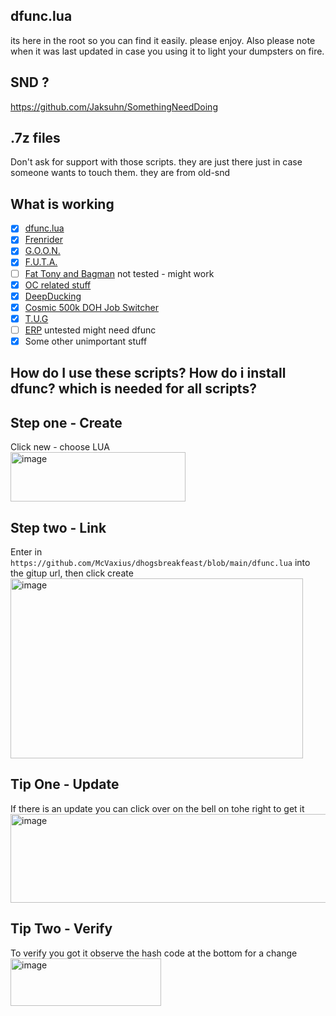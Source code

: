 ## dfunc.lua
its here in the root so you can find it easily.
please enjoy.
Also please note when it was last updated in case you using it to light your dumpsters on fire.

## SND ?
https://github.com/Jaksuhn/SomethingNeedDoing

## .7z files
Don't ask for support with those scripts.  they are just there just in case someone wants to touch them. they are from old-snd

## What is working
 - [x] [dfunc.lua](https://github.com/McVaxius/dhogsbreakfeast/blob/main/dfunc.lua)
 - [x] [Frenrider](https://github.com/McVaxius/dhogsbreakfeast/tree/main/Dungeons%20and%20Multiboxing/frenrider)
 - [x] [G.O.O.N.](https://github.com/McVaxius/dhogsbreakfeast/tree/main/Dungeons%20and%20Multiboxing/G.O.O.N)
 - [x] [F.U.T.A.](https://github.com/McVaxius/dhogsbreakfeast/tree/main/AutoRetainer%20Companions/F.U.T.A)
 - [ ] [Fat Tony and Bagman](https://github.com/McVaxius/dhogsbreakfeast/tree/main/AutoRetainer%20Companions/Fat%20Tony) not tested - might work
 - [x] [OC related stuff](https://github.com/McVaxius/dhogsbreakfeast/tree/main/Dungeons%20and%20Multiboxing/OC)
 - [x] [DeepDucking](https://github.com/McVaxius/dhogsbreakfeast/tree/main/Dungeons%20and%20Multiboxing/Deep%20Ducking)
 - [x] [Cosmic 500k DOH Job Switcher](https://raw.githubusercontent.com/McVaxius/dhogsbreakfeast/refs/heads/main/Gathering/cosmic500k_McVaxius.lua)
 - [x] [T.U.G](https://github.com/McVaxius/dhogsbreakfeast/tree/main/T.U.G.%C2%A0)
 - [ ] [ERP](https://github.com/McVaxius/dhogsbreakfeast/tree/main/ERP) untested might need dfunc
 - [x] Some other unimportant stuff

## How do I use these scripts? How do i install dfunc? which is needed for all scripts?

## Step one - Create
Click new - choose LUA<br>
<img width="280" height="79" alt="image" src="https://github.com/user-attachments/assets/a5ac27d6-e178-46db-a382-e55570918d16" />

## Step two - Link
Enter in ```https://github.com/McVaxius/dhogsbreakfeast/blob/main/dfunc.lua``` into the gitup url, then click create<br>
<img width="468" height="288" alt="image" src="https://github.com/user-attachments/assets/4a3cae07-3632-41fe-9b6b-d21608596138" />

## Tip One - Update
If there is an update you can click over on the bell on tohe right to get it<br>
<img width="571" height="142" alt="image" src="https://github.com/user-attachments/assets/1c4372bc-8bb1-438f-89dd-7cc5a784e2ef" />

## Tip Two - Verify
To verify you got it observe the hash code at the bottom for a change<br>
<img width="241" height="76" alt="image" src="https://github.com/user-attachments/assets/37dfb0e9-21c6-428a-952c-664372cbe301" />
